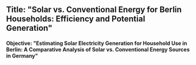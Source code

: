 ## Title: "Solar vs. Conventional Energy for Berlin Households: Efficiency and Potential Generation"

#### Objective: "Estimating Solar Electricity Generation for Household Use in Berlin: A Comparative Analysis of Solar vs. Conventional Energy Sources in Germany"
